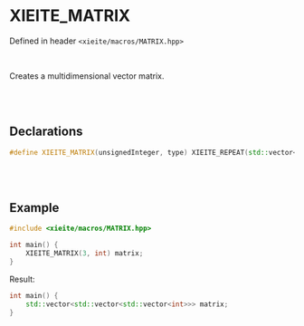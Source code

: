 # XIEITE_MATRIX
Defined in header `<xieite/macros/MATRIX.hpp>`

<br/>

Creates a multidimensional vector matrix.

<br/><br/>

## Declarations
```cpp
#define XIEITE_MATRIX(unsignedInteger, type) XIEITE_REPEAT(std::vector<, unsignedInteger) type XIEITE_REPEAT(>, unsignedInteger)
```

<br/><br/>

## Example
```cpp
#include <xieite/macros/MATRIX.hpp>

int main() {
	XIEITE_MATRIX(3, int) matrix;
}
```
Result:
```cpp
int main() {
	std::vector<std::vector<std::vector<int>>> matrix;
}
```
